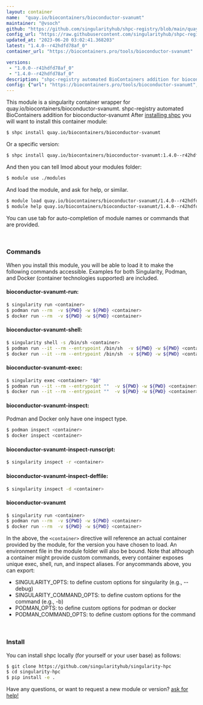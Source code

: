 ```yaml
---
layout: container
name:  "quay.io/biocontainers/bioconductor-svanumt"
maintainer: "@vsoch"
github: "https://github.com/singularityhub/shpc-registry/blob/main/quay.io/biocontainers/bioconductor-svanumt/container.yaml"
config_url: "https://raw.githubusercontent.com/singularityhub/shpc-registry/main/quay.io/biocontainers/bioconductor-svanumt/container.yaml"
updated_at: "2023-06-20 03:02:41.368203"
latest: "1.4.0--r42hdfd78af_0"
container_url: "https://biocontainers.pro/tools/bioconductor-svanumt"

versions:
 - "1.0.0--r41hdfd78af_0"
 - "1.4.0--r42hdfd78af_0"
description: "shpc-registry automated BioContainers addition for bioconductor-svanumt"
config: {"url": "https://biocontainers.pro/tools/bioconductor-svanumt", "maintainer": "@vsoch", "description": "shpc-registry automated BioContainers addition for bioconductor-svanumt", "latest": {"1.4.0--r42hdfd78af_0": "sha256:349d7f04c7833c7bb99acaba229b5f846cfc5be83bbfb711775ff2237591b4cf"}, "tags": {"1.0.0--r41hdfd78af_0": "sha256:dd46f36b04fbe6e615c087078bc7fa428703e6dabc6eb6a554c00ad3499689d8", "1.4.0--r42hdfd78af_0": "sha256:349d7f04c7833c7bb99acaba229b5f846cfc5be83bbfb711775ff2237591b4cf"}, "docker": "quay.io/biocontainers/bioconductor-svanumt"}
---
```


This module is a singularity container wrapper for quay.io/biocontainers/bioconductor-svanumt.
shpc-registry automated BioContainers addition for bioconductor-svanumt
After [installing shpc](#install) you will want to install this container module:


```bash
$ shpc install quay.io/biocontainers/bioconductor-svanumt
```

Or a specific version:

```bash
$ shpc install quay.io/biocontainers/bioconductor-svanumt:1.4.0--r42hdfd78af_0
```

And then you can tell lmod about your modules folder:

```bash
$ module use ./modules
```

And load the module, and ask for help, or similar.

```bash
$ module load quay.io/biocontainers/bioconductor-svanumt/1.4.0--r42hdfd78af_0
$ module help quay.io/biocontainers/bioconductor-svanumt/1.4.0--r42hdfd78af_0
```

You can use tab for auto-completion of module names or commands that are provided.

<br>

### Commands

When you install this module, you will be able to load it to make the following commands accessible.
Examples for both Singularity, Podman, and Docker (container technologies supported) are included.

#### bioconductor-svanumt-run:

```bash
$ singularity run <container>
$ podman run --rm  -v ${PWD} -w ${PWD} <container>
$ docker run --rm  -v ${PWD} -w ${PWD} <container>
```

#### bioconductor-svanumt-shell:

```bash
$ singularity shell -s /bin/sh <container>
$ podman run --it --rm --entrypoint /bin/sh  -v ${PWD} -w ${PWD} <container>
$ docker run --it --rm --entrypoint /bin/sh  -v ${PWD} -w ${PWD} <container>
```

#### bioconductor-svanumt-exec:

```bash
$ singularity exec <container> "$@"
$ podman run --it --rm --entrypoint ""  -v ${PWD} -w ${PWD} <container> "$@"
$ docker run --it --rm --entrypoint ""  -v ${PWD} -w ${PWD} <container> "$@"
```

#### bioconductor-svanumt-inspect:

Podman and Docker only have one inspect type.

```bash
$ podman inspect <container>
$ docker inspect <container>
```

#### bioconductor-svanumt-inspect-runscript:

```bash
$ singularity inspect -r <container>
```

#### bioconductor-svanumt-inspect-deffile:

```bash
$ singularity inspect -d <container>
```



#### bioconductor-svanumt

```bash
$ singularity run <container>
$ podman run --rm  -v ${PWD} -w ${PWD} <container>
$ docker run --rm  -v ${PWD} -w ${PWD} <container>
```


In the above, the `<container>` directive will reference an actual container provided
by the module, for the version you have chosen to load. An environment file in the
module folder will also be bound. Note that although a container
might provide custom commands, every container exposes unique exec, shell, run, and
inspect aliases. For anycommands above, you can export:

 - SINGULARITY_OPTS: to define custom options for singularity (e.g., --debug)
 - SINGULARITY_COMMAND_OPTS: to define custom options for the command (e.g., -b)
 - PODMAN_OPTS: to define custom options for podman or docker
 - PODMAN_COMMAND_OPTS: to define custom options for the command

<br>

### Install

You can install shpc locally (for yourself or your user base) as follows:

```bash
$ git clone https://github.com/singularityhub/singularity-hpc
$ cd singularity-hpc
$ pip install -e .
```

Have any questions, or want to request a new module or version? [ask for help!](https://github.com/singularityhub/singularity-hpc/issues)
